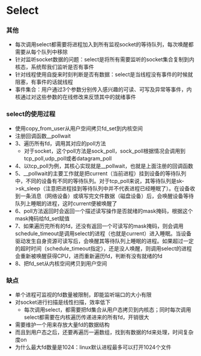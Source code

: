 # Select

### 其他

- 每次调用select都需要将进程加入到所有监视socket的等待队列，每次唤醒都需要从每个队列中移除
- 针对监听socket数据的问题：select是将所有需要监听的socket集合复制到内核态，系统帮我们监听是否有事件
- 针对线程使用自旋来时刻判断是否有数据：select是当线程没有事件的时候就阻塞，有事件的话就线程
- 事件集合：用户通过3个参数分别传入感兴趣的可读、可写及异常等事件，内核通过对这些参数的在线修改来反馈其中的就绪事件



### select的使用过程

- 使用copy_from_user从用户空间拷贝fd_set到内核空间
- 注册回调函数__pollwait
- 3、遍历所有fd，调用其对应的poll方法
  - 对于socket，这个poll方法是sock_poll，sock_poll根据情况会调用到tcp_poll,udp_poll或者datagram_poll
- 4、以tcp_poll为例，其核心实现就是__pollwait，也就是上面注册的回调函数
- 5、__pollwait的主要工作就是把current（当前进程）挂到设备的等待队列中，不同的设备有不同的等待队列。对于tcp_poll来说，其等待队列是sk->sk_sleep（注意把进程挂到等待队列中并不代表进程已经睡眠了）。在设备收到一条消息（网络设备）或填写完文件数据（磁盘设备）后，会唤醒设备等待队列上睡眠的进程，这时current便被唤醒了
- 6、poll方法返回时会返回一个描述读写操作是否就绪的mask掩码，根据这个mask掩码给fd_set赋值
- 7、如果遍历完所有的fd，还没有返回一个可读写的mask掩码，则会调用schedule_timeout是调用select的进程（也就是current）进入睡眠。当设备驱动发生自身资源可读写后，会唤醒其等待队列上睡眠的进程。如果超过一定的超时时间（schedule_timeout指定），还是没人唤醒，则调用select的进程会重新被唤醒获得CPU，进而重新遍历fd，判断有没有就绪的fd
- 8、把fd_set从内核空间拷贝到用户空间





### 缺点

- 单个进程可监视的fd数量被限制，即能监听端口的大小有限
- 对socket进行扫描是线性扫描，效率低下
  - 每次调用select，都需要把fd集合从用户态拷贝到内核态；同时每次调用select都需要在内核遍历传递进来的所有fd，开销很大
- 需要维护一个用来存放大量fd的数据结构
- 而且到用户态之后，还要再遍历一遍数组，找到有数据的fd来处理，时间复杂度on
- 为什么最大fd数量是1024：linux默认进程最多可以打开1024个文件